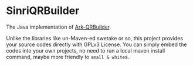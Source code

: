 # SinriQRBuilder

The Java implementation of [Ark-QRBuilder](https://github.com/sinri/Ark-QRBuilder).

Unlike the libraries like un-Maven-ed swetake or so, this project provides your source codes directly with GPLv3 License. 
You can simply embed the codes into your own projects, no need to run a local maven install command, maybe more friendly to `small & white`s.